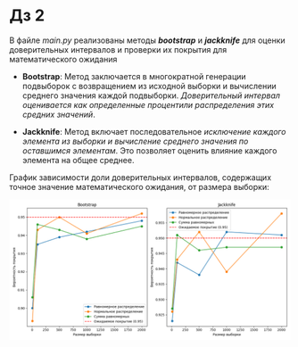 # Дз 2

В файле _main.py_ реализованы методы **_bootstrap_** и **_**jackknife**_** для оценки доверительных интервалов и проверки их покрытия для математического ожидания


- **Bootstrap**: Метод заключается в многократной генерации подвыборок с возвращением из исходной выборки и вычислении среднего значения каждой подвыборки. _Доверительный интервал оценивается как определенные процентили распределения этих средних значений_.


- **Jackknife**: Метод включает последовательное _исключение каждого элемента из выборки и вычисление среднего значения по оставшимся элементам_. Это позволяет оценить влияние каждого элемента на общее среднее.

График зависимости доли доверительных интервалов, содержащих точное значение математического ожидания, от размера выборки:

![img.png](img.png)
